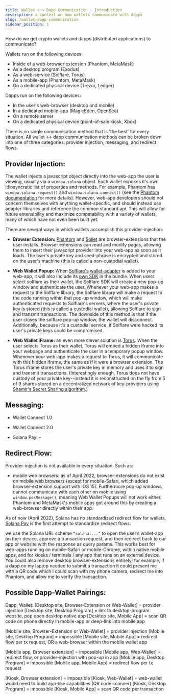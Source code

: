 ```yaml
---
title: Wallet <-> Dapp Communication - Introduction
description: a context on how wallets communicate with dapps
slug: /wallet-dapp-communication
sidebar_position: 1
---
```


How do we get crypto wallets and dapps (distributed applications) to communicate?

Wallets run on the following devices:

- Inside of a web-browser extension (Phantom, MetaMask)
- As a desktop program (Exodus)
- As a web-service (Solflare, Torus)
- As a mobile-app (Phantom, MetaMask)
- On a dedicated physical device (Trezor, Ledger)

Dapps run on the following devices:

- In the user's web-browser (desktop and mobile)
- In a dedicated mobile-app (MagicEden, OpenSea)
- On a remote server
- On a dedicated physical device (point-of-sale kiosk, Xbox)

There is no single communication method that is 'the best' for every situation. All wallet <-> dapp communication methods can be broken down into one of three categories: provider injection, messaging, and redirect flows.

## Provider Injection:

The wallet injects a javascript object directly into the web-app the user is viewing, usually via a `window.solana` object. Each wallet exposes it's own idiosyncratic list of properties and methods. For example, Phantom has `window.solana.request()` and `window.solana.connect()` (see the [Phantom documentation](https://docs.phantom.app/integrating/detecting-the-provider) for more details). However, web-app developers should not concern themselves with anything wallet-specific, and should instead use adapter-libraries and reference the common standard api. This will allow for future extensibility and maximize compatability with a variety of wallets, many of which have not even been built yet.

There are several ways in which wallets accomplish this provider-injection:

- **Browser Extension:** [Phantom](https://chrome.google.com/webstore/detail/phantom/bfnaelmomeimhlpmgjnjophhpkkoljpa?hl=en) and [Sollet](https://chrome.google.com/webstore/detail/sollet/fhmfendgdocmcbmfikdcogofphimnkno?hl=en) are browser-extensions that the user installs. Browser extensions can read and modify pages, allowing them to insert their javascript provider into your web-app as soon as it loads. The user's private key and seed-phrase is encrypted and stored on the user's machine (this is called a non-custodial wallet).

- **Web Wallet Popup:** When [Solflare's](https://solflare.com/) [wallet-adapter](https://github.com/solana-labs/wallet-adapter/tree/master/packages/wallets/solflare) is added to your web-app, it will also include its [own SDK](https://github.com/solflare-wallet/solflare-sdk) in the bundle. When users select solflare as their wallet, the Solflare SDK will create a new pop-up window and authenticate the user. Whenever your web-app makes a request to the Solflare library, the Solflare library will make a request to the code running within that pop-up window, which will make authenticated requests to Solflare's servers, where the user's private key is stored (this is called a custodial wallet), allowing Solflare to sign and transmit transactions. The downside of this method is that if the user closes the solflare pop-up window, the wallet will disconnect. Additionally, because it's a custodial service, if Solflare were hacked its user's private keys could be compromised.

- **Web Wallet iFrame:** an even more clever solution is [Torus](https://toruswallet.io/). When the user selects Torus as their wallet, Torus will embed a hidden iframe into your webpage and authenticate the user in a temporary popup window. Whenever your web-app makes a request to Torus, it will communicate with this hidden iframe, the same as if it were a browser extension. The Torus iframe stores the user's private key in memory and uses it to sign and transmit transactions. (Interestingly enough, Torus does not have custody of your private key--instead it is reconstructed on the fly from 5 of 9 shares stored on a decentralized network of key-providers using [Shamir's Secret Sharing algorithm](https://en.wikipedia.org/wiki/Shamir%27s_Secret_Sharing).)

## Messaging:

- Wallet Connect 1.0

- Wallet Connect 2.0

- Solana Pay: -

## Redirect Flow:

Provider-injection is not available in every situation. Such as:

- mobile web browsers: as of April 2022, browser-extensions do not exist on mobile web browsers (except for mobile-Safari, which added browser-extension support with iOS 15). Furthermore pop-up windows cannot communicate with each other on mobile using `window.posMessage()`, meaning Web Wallet Popups will not work either. Phantom and MetaMask's mobile apps got around this by creating a web-browser directly within their app.

As of now (April 2022), Solana has no standardized redirect flow for wallets. [Solana Pay](https://github.com/solana-labs/solana-pay) is the first attempt to standardize redirect flows.

we use the Solana URL scheme `“solana:...”` to open the user’s wallet-app on their device, approve a transaction request, and then redirect back to our app or website with the response as query params. This works best for web-apps running on mobile-Safari or mobile-Chrome, within native mobile apps, and for kiosks / terminals / any app that runs on an external device. You could also remove desktop browser-extensions entirely; for example, if a dapp on my laptop needed to submit a transaction it could present me with a QR code which I could scan with my phone camera, redirect me into Phantom, and allow me to verify the transaction.

## Possible Dapp-Wallet Pairings:

Dapp, Wallet:
[Desktop site, Browser-Extension or Web-Wallet] = provider injection
[Desktop site, Desktop Program] = link to desktop-program website, pop open desktop native app
[Desktop site, Mobile App] = scan QR code on phone directly in mobile-app or deep-link into mobile app

[Mobile site, Browser-Extension or Web-Wallet] = provider injection
[Mobile site, Desktop Program] = impossible
[Mobile site, Mobile App] = redirect flow per tx request, OR a web-browser within the mobile wallet app

[Mobile app, Browser extension] = impossible
[Mobile app, Web-Wallet] = redirect flow, or provider-injection with pop-up in app
[Mobile app, Desktop Program] = impossible
[Mobile app, Mobile App] = redirect flow per tx request

[Kiosk, Browser extension] = impossible
[Kiosk, Web-Wallet] = web-wallet would need to build app-like capabilities (QR code scanner)
[Kiosk, Desktop Program] = impossible
[Kiosk, Mobile App] = scan QR code per transaction
